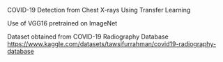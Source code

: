 COVID-19 Detection from Chest X-rays Using Transfer Learning 

Use of VGG16 pretrained on ImageNet

Dataset obtained from COVID-19 Radiography Database https://www.kaggle.com/datasets/tawsifurrahman/covid19-radiography-database
